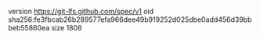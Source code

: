 version https://git-lfs.github.com/spec/v1
oid sha256:fe3fbcab26b289577efa966dee49b919252d025dbe0add456d39bbbeb55860ea
size 1808
